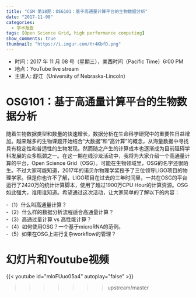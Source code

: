 ```yaml
---
title: "CGM 第18期：OSG101：基于高通量计算平台的生物数据分析"
date: "2017-11-08"
categories:
  - 学术报告
tags: [Open Science Grid, high performance computing]
show_comments: true
thumbnail: "https://i.imgur.com/Yr4KbfD.png"
---
```


- 时间：2017 年 11 月 08 号（星期三），美西时间（Pacific Time）6:00 PM
- 地点：YouTube live stream 
- 主讲人: 舒江（University of Nebraska-Lincoln）

# OSG101：基于高通量计算平台的生物数据分析

随着生物数据类型和数量的快速增长，数据分析在生命科学研究中的重要性日益增加。越来越多的生物课题开始结合“大数据”和“高计算”的概念，从海量数据中寻找具有稳定性和普适性的生物发现。然而随之产生的计算成本也逐渐成为目前阻碍学科发展的众多瓶颈之一。在这一期在线沙龙活动中，我将为大家介绍一个高通量计算的平台，Open Science Grid（OSG）。可能在生物领域里，OSG的名字还很陌生。不过大家可能知道，2017年的诺贝尔物理学奖授予了三位领导LIGO项目的物理学家。但是你也许不了解，LIGO项目在过去的三年时间里，一共在OSG的平台运行了2420万的统计计算脚本，使用了超过1900万CPU Hour的计算资源。OSG如此强大，谁用谁知道。希望通过这次活动，让大家简单的了解以下的内容：

-（1）什么叫高通量计算？  
-（2）什么样的数据分析流程适合高通量计算？  
-（3）高通过量计算 vs 高性能计算？  
-（4）如何使用OSG？一个基于microRNA的范例。  
-（5）如果在OSG上进行复杂workflow的管理？  

# 幻灯片和Youtube视频

{{< youtube id="mloFUuo05a4" autoplay="false" >}}
>>>>>>> upstream/master
